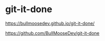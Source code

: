 # git-it-done

https://bullmoosedev.github.io/git-it-done/

https://github.com/BullMooseDev/git-it-done
